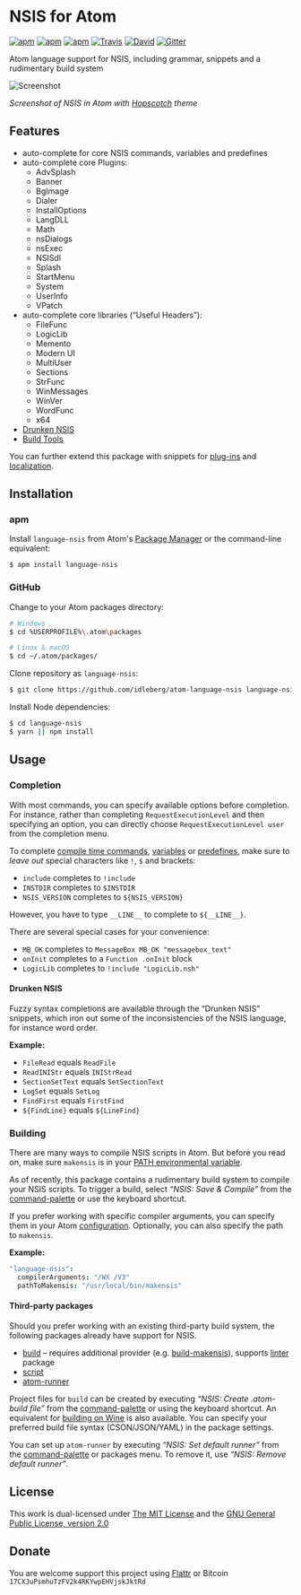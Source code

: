 # NSIS for Atom

[![apm](https://img.shields.io/apm/l/language-nsis.svg?style=flat-square)](https://atom.io/packages/language-nsis)
[![apm](https://img.shields.io/apm/v/language-nsis.svg?style=flat-square)](https://atom.io/packages/language-nsis)
[![apm](https://img.shields.io/apm/dm/language-nsis.svg?style=flat-square)](https://atom.io/packages/language-nsis)
[![Travis](https://img.shields.io/travis/idleberg/atom-language-nsis.svg?style=flat-square)](https://travis-ci.org/idleberg/atom-language-nsis)
[![David](https://img.shields.io/david/dev/idleberg/atom-language-nsis.svg?style=flat-square)](https://david-dm.org/idleberg/atom-language-nsis?type=dev)
[![Gitter](https://img.shields.io/badge/chat-Gitter-ed1965.svg?style=flat-square)](https://gitter.im/NSIS-Dev/Atom)

Atom language support for NSIS, including grammar, snippets and a rudimentary build system

![Screenshot](https://raw.github.com/idleberg/atom-language-nsis/master/screenshot.gif)

*Screenshot of NSIS in Atom with [Hopscotch](https://atom.io/themes/hopscotch) theme*

## Features

* auto-complete for core NSIS commands, variables and predefines
* auto-complete core Plugins:
    * AdvSplash
    * Banner
    * BgImage
    * Dialer
    * InstallOptions
    * LangDLL
    * Math
    * nsDialogs
    * nsExec
    * NSISdl
    * Splash
    * StartMenu
    * System
    * UserInfo
    * VPatch
* auto-complete core libraries (“Useful Headers”):
    * FileFunc
    * LogicLib
    * Memento
    * Modern UI
    * MultiUser
    * Sections
    * StrFunc
    * WinMessages
    * WinVer
    * WordFunc
    * x64
* [Drunken NSIS](https://github.com/idleberg/atom-language-nsis#drunken-nsis)
* [Build Tools](https://github.com/idleberg/atom-language-nsis#building)

You can further extend this package with snippets for [plug-ins](https://atom.io/packages/nsis-plugins) and [localization](https://atom.io/packages/language-nlf).

## Installation

### apm

Install `language-nsis` from Atom's [Package Manager](http://flight-manual.atom.io/using-atom/sections/atom-packages/) or the command-line equivalent:

`$ apm install language-nsis`

### GitHub

Change to your Atom packages directory:

```bash
# Windows
$ cd %USERPROFILE%\.atom\packages

# Linux & macOS
$ cd ~/.atom/packages/
```

Clone repository as `language-nsis`:

```bash
$ git clone https://github.com/idleberg/atom-language-nsis language-nsis
```

Install Node dependencies:

```bash
$ cd language-nsis
$ yarn || npm install
```

## Usage

### Completion

With most commands, you can specify available options before completion. For instance, rather than completing `RequestExecutionLevel` and then specifying an option, you can directly choose `RequestExecutionLevel user` from the completion menu.

To complete [compile time commands](http://nsis.sourceforge.net/Docs/Chapter5.html#), [variables](http://nsis.sourceforge.net/Docs/Chapter4.html#varother) or [predefines](http://nsis.sourceforge.net/Docs/Chapter5.html#comppredefines), make sure to *leave out* special characters like `!`, `$` and brackets:

* `include` completes to `!include`
* `INSTDIR` completes to `$INSTDIR`
* `NSIS_VERSION` completes to `${NSIS_VERSION}`

However, you have to type `__LINE__` to complete to `${__LINE__}`.

There are several special cases for your convenience:

* `MB_OK` completes to `MessageBox MB_OK "messagebox_text"`
* `onInit` completes to a `Function .onInit` block
* `LogicLib` completes to `!include "LogicLib.nsh"`

#### Drunken NSIS

Fuzzy syntax completions are available through the “Drunken NSIS” snippets, which iron out some of the inconsistencies of the NSIS language, for instance word order.

**Example:**

* `FileRead` equals `ReadFile`
* `ReadINIStr` equals `INIStrRead`
* `SectionSetText` equals `SetSectionText`
* `LogSet` equals `SetLog`
* `FindFirst` equals `FirstFind`
* `${FindLine}` equals `${LineFind}`

### Building

There are many ways to compile NSIS scripts in Atom. But before you read on, make sure `makensis` is in your [PATH environmental variable](http://superuser.com/a/284351/195953).

As of recently, this package contains a rudimentary build system to compile your NSIS scripts. To trigger a build, select *“NSIS: Save & Compile”* from the [command-palette](https://atom.io/docs/latest/getting-started-atom-basics#command-palette) or use the keyboard shortcut.

If you prefer working with specific compiler arguments, you can specify them in your Atom [configuration](http://flight-manual.atom.io/using-atom/sections/basic-customization/#_global_configuration_settings). Optionally, you can also specify the path to `makensis`.

**Example:**

```cson
"language-nsis":
  compilerArguments: "/WX /V3"
  pathToMakensis: "/usr/local/bin/makensis"
```

#### Third-party packages

Should you prefer working with an existing third-party build system, the following packages already have support for NSIS.

* [build](https://atom.io/packages/build) – requires additional provider (e.g. [build-makensis](https://atom.io/packages/build-makensis)), supports [linter](https://atom.io/packages/linter) package
* [script](https://atom.io/packages/script)
* [atom-runner](https://atom.io/packages/atom-runner)

Project files for `build` can be created by executing *“NSIS: Create .atom-build file”* from the [command-palette](https://atom.io/docs/latest/getting-started-atom-basics#command-palette) or using the keyboard shortcut. An equivalent for [building on Wine](https://atom.io/packages/build-makensis-wine) is also available. You can specify your preferred build file syntax (CSON/JSON/YAML) in the package settings.

You can set up `atom-runner` by executing *“NSIS: Set default runner”* from the [command-palette](https://atom.io/docs/latest/getting-started-atom-basics#command-palette) or packages menu. To remove it, use *“NSIS: Remove default runner”*.

## License

This work is dual-licensed under [The MIT License](https://opensource.org/licenses/MIT) and the [GNU General Public License, version 2.0](https://opensource.org/licenses/GPL-2.0)

## Donate

You are welcome support this project using [Flattr](https://flattr.com/submit/auto?user_id=idleberg&url=https://github.com/idleberg/atom-language-nsis) or Bitcoin `17CXJuPsmhuTzFV2k4RKYwpEHVjskJktRd`